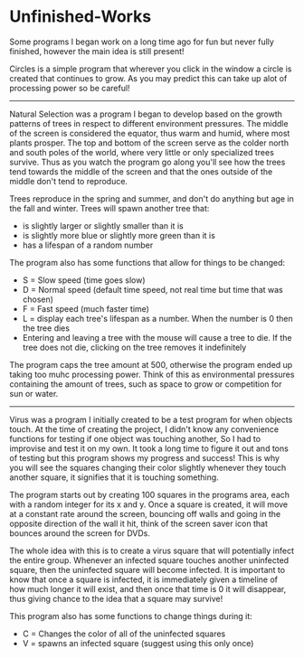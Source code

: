 # Unfinished-Works
Some programs I began work on a long time ago for fun but never fully finished, however the main idea is still present!




Circles is a simple program that wherever you click in the window a circle is created that continues to grow. 
As you may predict this can take up alot of processing power so be careful!


----------------------------------------------------------------------------------------------------------------------------------




Natural Selection was a program I began to develop based on the growth patterns of trees in respect to different environment pressures.
The middle of the screen is considered the equator, thus warm and humid, where most plants prosper. The top and bottom of the screen
serve as the colder north and south poles of the world, where very little or only specialized trees survive. Thus as you watch
the program go along you'll see how the trees tend towards the middle of the screen and that the ones outside of the middle don't tend to
reproduce.

Trees reproduce in the spring and summer, and don't do anything but age in the fall and winter. Trees will spawn another tree that:

  - is slightly larger or slightly smaller than it is
  - is slightly more blue or slightly more green than it is
  - has a lifespan of a random number
  
The program also has some functions that allow for things to be changed:

  - S = Slow speed (time goes slow)
  - D = Normal speed (default time speed, not real time but time that was chosen)
  - F = Fast speed (much faster time)
  - L = display each tree's lifespan as a number. When the number is 0 then the tree dies
  - Entering and leaving a tree with the mouse will cause a tree to die. If the tree does not die, clicking
    on the tree removes it indefinitely
    
The program caps the tree amount at 500, otherwise the program ended up taking too muhc processing power. Think of this as environmental
pressures containing the amount of trees, such as space to grow or competition for sun or water.



--------------------------------------------------------------------------------------------------------------------------------------



Virus was a program I initially created to be a test program for when objects touch. At the time of creating the
project, I didn't know any convenience functions for testing if one object was touching another, So I had to improvise and test it
on my own. It took a long time to figure it out and tons of testing but this program shows my progress and success! This is why
you will see the squares changing their color slightly whenever they touch another square, it signifies that it is touching something.

The program starts out by creating 100 squares in the programs area, each with a random integer for its x and y. 
Once a square is created, it will move at a constant rate around the screen, bouncing off walls and going
in the opposite direction of the wall it hit, think of the screen saver icon that bounces around the screen for DVDs.

The whole idea with this is to create a virus square that will potentially infect the entire group. Whenever an infected square touches
another uninfected square, then the uninfected square will become infected. It is important to know that once a square is infected,
it is immediately given a timeline of how much longer it will exist, and then once that time is 0 it will disappear, thus giving
chance to the idea that a square may survive!

This program also has some functions to change things during it:

  - C = Changes the color of all of the uninfected squares
  - V = spawns an infected square (suggest using this only once)
